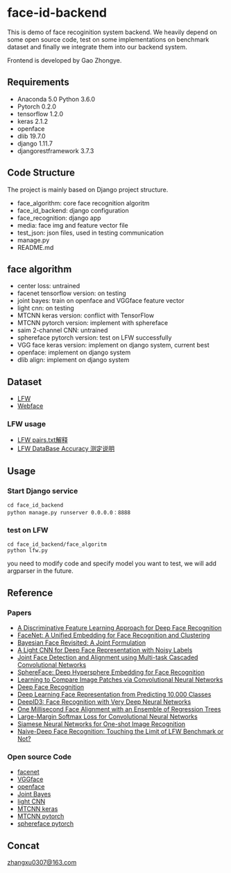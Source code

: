 # face-id-backend #

This is demo of face recoginition system backend. We heavily depend on some open source code, test on some implementations on benchmark dataset and finally we integrate them into our backend system.

Frontend is developed by Gao Zhongye.

## Requirements 

- Anaconda 5.0 Python 3.6.0
- Pytorch 0.2.0
- tensorflow 1.2.0
- keras 2.1.2
- openface 
- dlib 19.7.0
- django 1.11.7
- djangorestframework 3.7.3

## Code Structure 

The project is mainly based on Django project structure.

- face_algorithm: core face recognition algoritm
- face_id_backend: django configuration 
- face_recognition: django app
- media: face img and feature vector file
- test_json: json files, used in testing communication
- manage.py
- README.md

## face algorithm 

- center loss: untrained
- facenet tensorflow version: on testing
- joint bayes: train on openface and VGGface feature vector
- light cnn: on testing
- MTCNN keras version: conflict with TensorFlow 
- MTCNN pytorch version: implement with sphereface
- saim 2-channel CNN: untrained
- sphereface pytorch version: test on LFW successfully
- VGG face keras version: implement on django system, current best
- openface: implement on django system
- dlib align: implement on django system

## Dataset

- [LFW](http://vis-www.cs.umass.edu/lfw/)
- [Webface](http://www.cbsr.ia.ac.cn/english/CASIA-WebFace-Database.html)

### LFW usage

-  [LFW pairs.txt解释](http://blog.csdn.net/zhongzhongzhen/article/details/78293789)
-  [LFW DataBase Accuracy 测定说明](http://blog.csdn.net/baidu_24281959/article/details/53218825)

## Usage

### Start Django service 
	
	cd face_id_backend
	python manage.py runserver 0.0.0.0：8888

### test on LFW
	
	cd face_id_backend/face_algoritm
	python lfw.py
you need to modify code and specify model you want to test, we will add argparser in the future.

## Reference

### Papers

- [A Discriminative Feature Learning Approach for Deep Face Recognition](https://ydwen.github.io/papers/WenECCV16.pdf)
- [FaceNet: A Unified Embedding for Face Recognition and Clustering](https://arxiv.org/abs/1503.03832)
- [Bayesian Face Revisited: A Joint Formulation](https://www.microsoft.com/en-us/research/wp-content/uploads/2012/01/JointBayesian.pdf)
- [A Light CNN for Deep Face Representation with Noisy Labels](https://arxiv.org/abs/1511.02683)
- [Joint Face Detection and Alignment using Multi-task Cascaded Convolutional Networks](https://www.google.com/url?sa=t&rct=j&q=&esrc=s&source=web&cd=2&cad=rja&uact=8&ved=0ahUKEwiG0aL8zrvYAhWBM5QKHZ0WDqYQFggvMAE&url=https%3A%2F%2Fkpzhang93.github.io%2FMTCNN_face_detection_alignment%2Fpaper%2Fspl.pdf&usg=AOvVaw1PCWFOy3q_C4vOFtrBjP-v)
- [SphereFace: Deep Hypersphere Embedding for Face Recognition](https://arxiv.org/abs/1704.08063)
- [Learning to Compare Image Patches via Convolutional Neural Networks](https://arxiv.org/abs/1504.03641)
- [Deep Face Recognition](http://www.robots.ox.ac.uk/~vgg/software/vgg_face/)
- [Deep Learning Face Representation from Predicting 10,000 Classes](http://citeseerx.ist.psu.edu/viewdoc/download?doi=10.1.1.646.8205&rep=rep1&type=pdf)
- [DeepID3: Face Recognition with Very Deep Neural Networks](https://arxiv.org/abs/1502.00873)
- [One Millisecond Face Alignment with an Ensemble of Regression Trees](https://pdfs.semanticscholar.org/d78b/6a5b0dcaa81b1faea5fb0000045a62513567.pdf)
- [Large-Margin Softmax Loss for Convolutional Neural Networks](https://arxiv.org/abs/1612.02295)
- [Siamese Neural Networks for One-shot Image Recognition](https://www.cs.cmu.edu/~rsalakhu/papers/oneshot1.pdf)
- [Naive-Deep Face Recognition: Touching the Limit of LFW Benchmark or Not?](https://arxiv.org/abs/1501.04690)

### Open source Code

- [facenet](https://github.com/davidsandberg/facenet)
- [VGGface](https://github.com/rcmalli/keras-vggface)
- [openface](https://github.com/cmusatyalab/openface)
- [Joint Bayes](https://github.com/cyh24/Joint-Bayesian)
- [light CNN](https://github.com/AlfredXiangWu/LightCNN)
- [MTCNN keras](https://github.com/xiangrufan/keras-mtcnn)
- [MTCNN pytorch](https://github.com/TropComplique/mtcnn-pytorch)
- [sphereface pytorch](https://github.com/clcarwin/sphereface_pytorch)

## Concat

[zhangxu0307@163.com](zhangxu0307@163.com)
